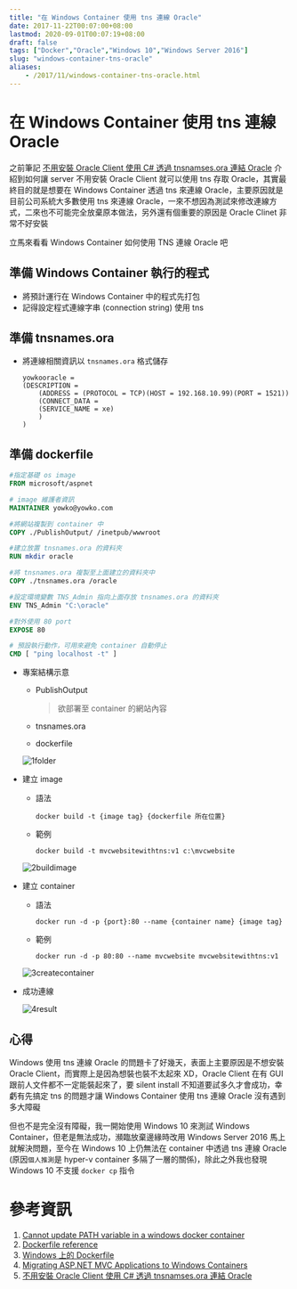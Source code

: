 ```yaml
---
title: "在 Windows Container 使用 tns 連線 Oracle"
date: 2017-11-22T00:07:00+08:00
lastmod: 2020-09-01T00:07:19+08:00
draft: false
tags: ["Docker","Oracle","Windows 10","Windows Server 2016"]
slug: "windows-container-tns-oracle"
aliases:
    - /2017/11/windows-container-tns-oracle.html
---
```

# 在 Windows Container 使用 tns 連線 Oracle
之前筆記 [不用安裝 Oracle Client 使用 C# 透過 tnsnamses.ora 連結 Oracle](https://blog.yowko.com/2017/11/c-sharp-oracle-tns-without-client.html) 介紹到如何讓 server 不用安裝 Oracle Client 就可以使用 tns 存取 Oracle，其實最終目的就是想要在 Windows Container 透過 tns 來連線 Oracle，主要原因就是目前公司系統大多數使用 tns 來連線 Oracle，一來不想因為測試來修改連線方式，二來也不可能完全放棄原本做法，另外還有個重要的原因是 Oracle Clinet 非常不好安裝

立馬來看看 Windows Container 如何使用 TNS 連線 Oracle 吧

## 準備 Windows Container 執行的程式

*   將預計運行在 Windows Container 中的程式先打包
*   記得設定程式連線字串 (connection string) 使用 tns


## 準備 tnsnames.ora

*   將連線相關資訊以 `tnsnames.ora` 格式儲存

    ```
    yowkooracle =
    (DESCRIPTION =
        (ADDRESS = (PROTOCOL = TCP)(HOST = 192.168.10.99)(PORT = 1521))
        (CONNECT_DATA =
        (SERVICE_NAME = xe)
        )
    )
    ```

## 準備 dockerfile

```dockerfile
#指定基礎 os image
FROM microsoft/aspnet

# image 維護者資訊
MAINTAINER yowko@yowko.com

#將網站複製到 container 中
COPY ./PublishOutput/ /inetpub/wwwroot

#建立放置 tnsnames.ora 的資料夾
RUN mkdir oracle

#將 tnsnames.ora 複製至上面建立的資料夾中
COPY ./tnsnames.ora /oracle

#設定環境變數 TNS_Admin 指向上面存放 tnsnames.ora 的資料夾
ENV TNS_Admin "C:\oracle"

#對外使用 80 port
EXPOSE 80

# 預設執行動作，可用來避免 container 自動停止
CMD [ "ping localhost -t" ]
```

*   專案結構示意
    *   PublishOutput

        > 欲部署至 container 的網站內容

    *   tnsnames.ora
    *   dockerfile

    ![1folder](https://user-images.githubusercontent.com/3851540/33082375-978540dc-cf17-11e7-8411-c233bb61b030.png)

*   建立 image
    *   語法

        ```
        docker build -t {image tag} {dockerfile 所在位置}
        ```

    *   範例

        ```
        docker build -t mvcwebsitewithtns:v1 c:\mvcwebsite
        ```

    ![2buildimage](https://user-images.githubusercontent.com/3851540/33082376-97ad0a04-cf17-11e7-87eb-74355e4f0afb.png)

*   建立 container
    *   語法

        ```
        docker run -d -p {port}:80 --name {container name} {image tag}
        ```
    *   範例

        ```
        docker run -d -p 80:80 --name mvcwebsite mvcwebsitewithtns:v1
        ```
    
    ![3createcontainer](https://user-images.githubusercontent.com/3851540/33082377-97d7043a-cf17-11e7-958d-bd6fcd533a7b.png)

*   成功連線

    ![4result](https://user-images.githubusercontent.com/3851540/33082379-97fec97a-cf17-11e7-9e6e-407da67b57e2.png)

## 心得

Windows 使用 tns 連線 Oracle 的問題卡了好幾天，表面上主要原因是不想安裝 Oracle Client，而實際上是因為想裝也裝不太起來 XD，Oracle Client 在有 GUI 跟前人文件都不一定能裝起來了，要 silent install 不知道要試多久才會成功，幸虧有先搞定 tns 的問題才讓 Windows Container 使用 tns 連線 Oracle 沒有遇到多大障礙

但也不是完全沒有障礙，我一開始使用 Windows 10 來測試 Windows Container，但老是無法成功，瀕臨放棄邊緣時改用 Windows Server 2016 馬上就解決問題，至今在 Windows 10 上仍無法在 container 中透過 tns 連線 Oracle (原因`個人推測`是 hyper-v container 多隔了一層的關係)，除此之外我也發現 Windows 10 不支援 `docker cp` 指令

# 參考資訊

1.  [Cannot update PATH variable in a windows docker container](https://forums.docker.com/t/cannot-update-path-variable-in-a-windows-docker-container/30960)
2.  [Dockerfile reference](https://docs.docker.com/engine/reference/builder/)
3.  [Windows 上的 Dockerfile](https://docs.microsoft.com/zh-tw/virtualization/windowscontainers/manage-docker/manage-windows-dockerfile?WT.mc_id=DOP-MVP-5002594)
4.  [Migrating ASP.NET MVC Applications to Windows Containers](https://docs.microsoft.com/en-us/aspnet/mvc/overview/deployment/docker-aspnetmvc?WT.mc_id=DOP-MVP-5002594)
5.  [不用安裝 Oracle Client 使用 C# 透過 tnsnamses.ora 連結 Oracle](https://blog.yowko.com/2017/11/c-sharp-oracle-tns-without-client.html)
